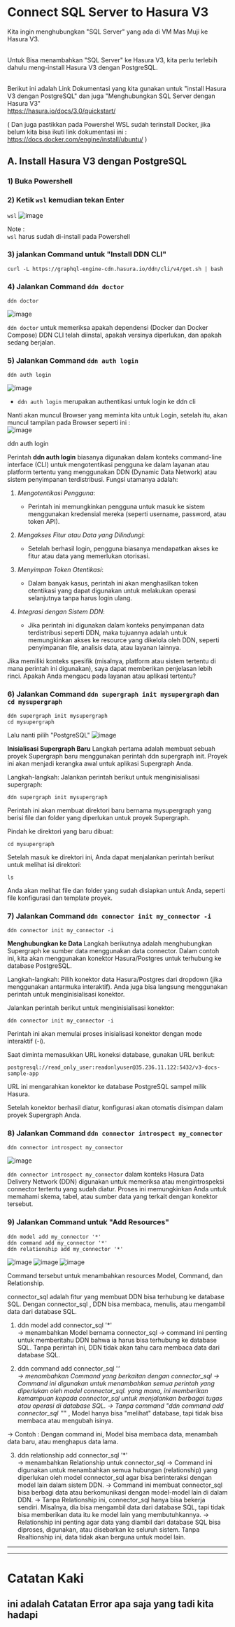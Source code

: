 # Connect SQL Server to Hasura V3

Kita ingin menghubungkan "SQL Server" yang ada di VM Mas Muji ke Hasura V3.  <br/> <br/>

Untuk Bisa menambahkan "SQL Server" ke Hasura V3, kita perlu terlebih dahulu meng-install Hasura V3 dengan PostgreSQL. <br/><br/>

Berikut ini adalah Link Dokumentasi yang kita gunakan untuk "install Hasura V3 dengan PostgreSQL" dan juga "Menghubungkan SQL Server dengan Hasura V3" <br/>
https://hasura.io/docs/3.0/quickstart/

 ( Dan juga pastikkan pada Powershel WSL sudah terinstall Docker, jika belum kita bisa ikuti link dokumentasi ini : https://docs.docker.com/engine/install/ubuntu/ ) 

## A. Install Hasura V3 dengan PostgreSQL

### 1) Buka Powershell

### 2) Ketik `wsl` kemudian tekan Enter
`wsl`
![image](https://github.com/user-attachments/assets/17f28ec6-75cb-46e3-a167-113e1253f457)   <br/>

Note :  <br/>
`wsl` harus sudah  di-install pada Powershell

### 3) jalankan Command untuk "Install DDN CLI"
```
curl -L https://graphql-engine-cdn.hasura.io/ddn/cli/v4/get.sh | bash
```

### 4) Jalankan Command `ddn doctor`
```
ddn doctor
```
![image](https://github.com/user-attachments/assets/3049fbc5-b6e5-4665-b64d-661c1639caad)

`ddn doctor` untuk memeriksa apakah dependensi (Docker dan Docker Compose) DDN CLI telah diinstal, apakah versinya diperlukan, dan apakah sedang berjalan.

### 5) Jalankan Command `ddn auth login`
```
ddn auth login
```
![image](https://github.com/user-attachments/assets/10d781fb-c977-4f18-b584-9f1ca1449740)

- `ddn auth login` merupakan authentikasi untuk login ke ddn cli

Nanti akan muncul Browser yang meminta kita untuk Login, setelah itu, akan muncul tampilan pada Browser seperti ini :  <br/>
![image](https://github.com/user-attachments/assets/e7a8f7d4-9e43-461a-87bf-c3b188cc4144)

ddn auth login 

Perintah **ddn auth login** biasanya digunakan dalam konteks command-line interface (CLI) untuk mengotentikasi pengguna ke dalam layanan atau platform tertentu yang menggunakan DDN (Dynamic Data Network) atau sistem penyimpanan terdistribusi. Fungsi utamanya adalah:

1. *Mengotentikasi Pengguna*: 
   - Perintah ini memungkinkan pengguna untuk masuk ke sistem menggunakan kredensial mereka (seperti username, password, atau token API). 

2. *Mengakses Fitur atau Data yang Dilindungi*:
   - Setelah berhasil login, pengguna biasanya mendapatkan akses ke fitur atau data yang memerlukan otorisasi.

3. *Menyimpan Token Otentikasi*:
   - Dalam banyak kasus, perintah ini akan menghasilkan token otentikasi yang dapat digunakan untuk melakukan operasi selanjutnya tanpa harus login ulang.

4. *Integrasi dengan Sistem DDN*:
   - Jika perintah ini digunakan dalam konteks penyimpanan data terdistribusi seperti DDN, maka tujuannya adalah untuk memungkinkan akses ke resource yang dikelola oleh DDN, seperti penyimpanan file, analisis data, atau layanan lainnya.

Jika memiliki konteks spesifik (misalnya, platform atau sistem tertentu di mana perintah ini digunakan), saya dapat memberikan penjelasan lebih rinci. Apakah Anda mengacu pada layanan atau aplikasi tertentu?

### 6) Jalankan Command `ddn supergraph init mysupergraph` dan `cd mysupergraph`
```
ddn supergraph init mysupergraph
cd mysupergraph
```
Lalu nanti pilih "PostgreSQL"
![image](https://github.com/user-attachments/assets/947e7ef6-2a1e-4600-b433-f7b4bf3351d6)


**Inisialisasi Supergraph Baru**
Langkah pertama adalah membuat sebuah proyek Supergraph baru menggunakan perintah ddn supergraph init. Proyek ini akan menjadi kerangka awal untuk aplikasi Supergraph Anda.

Langkah-langkah:
Jalankan perintah berikut untuk menginisialisasi supergraph:

```
ddn supergraph init mysupergraph
```
Perintah ini akan membuat direktori baru bernama mysupergraph yang berisi file dan folder yang diperlukan untuk proyek Supergraph.

Pindah ke direktori yang baru dibuat:

```
cd mysupergraph
```
Setelah masuk ke direktori ini, Anda dapat menjalankan perintah berikut untuk melihat isi direktori:

```
ls
```
Anda akan melihat file dan folder yang sudah disiapkan untuk Anda, seperti file konfigurasi dan template proyek.

### 7) Jalankan Command `ddn connector init my_connector -i`
```
ddn connector init my_connector -i
```

**Menghubungkan ke Data**
Langkah berikutnya adalah menghubungkan Supergraph ke sumber data menggunakan data connector. Dalam contoh ini, kita akan menggunakan konektor Hasura/Postgres untuk terhubung ke database PostgreSQL.

Langkah-langkah:
Pilih konektor data Hasura/Postgres dari dropdown (jika menggunakan antarmuka interaktif). Anda juga bisa langsung menggunakan perintah untuk menginisialisasi konektor.

Jalankan perintah berikut untuk menginisialisasi konektor:

```
ddn connector init my_connector -i
```
Perintah ini akan memulai proses inisialisasi konektor dengan mode interaktif (-i).

Saat diminta memasukkan URL koneksi database, gunakan URL berikut:

```
postgresql://read_only_user:readonlyuser@35.236.11.122:5432/v3-docs-sample-app
```

URL ini mengarahkan konektor ke database PostgreSQL sampel milik Hasura.

Setelah konektor berhasil diatur, konfigurasi akan otomatis disimpan dalam proyek Supergraph Anda.

### 8) Jalankan Command `ddn connector introspect my_connector`
```
ddn connector introspect my_connector
```
![image](https://github.com/user-attachments/assets/469f92c4-7cb8-4939-873f-f00cf3343faa)

`ddn connector introspect my_connector` dalam konteks Hasura Data Delivery Network (DDN) digunakan untuk memeriksa atau mengintrospeksi connector tertentu yang sudah diatur. Proses ini memungkinkan Anda untuk memahami skema, tabel, atau sumber data yang terkait dengan konektor tersebut.

### 9) Jalankan Command untuk "Add Resources"
```
ddn model add my_connector '*'
ddn command add my_connector '*'
ddn relationship add my_connector '*'
```
![image](https://github.com/user-attachments/assets/e6a747c6-c199-4502-bc8e-eceaa8cab989)
![image](https://github.com/user-attachments/assets/25f97416-f681-4ded-97d1-c2278a7eb0d6)
![image](https://github.com/user-attachments/assets/a3686f12-842b-4610-92eb-0eef3a5864be)

Command tersebut untuk menambahkan resources Model, Command, dan Relationship.

connector_sql adalah fitur yang membuat DDN bisa terhubung ke database SQL.
Dengan connector_sql , DDN bisa membaca, menulis, atau mengambil data dari database SQL.


1) ddn model add connector_sql '*'  		
-> menambahkan Model bernama connector_sql
-> command ini penting untuk memberitahu DDN bahwa ia harus bisa terhubung ke database SQL. 
Tanpa perintah ini, DDN tidak akan tahu cara membaca data dari database SQL.


2) ddn command add connector_sql '*'		
-> menambahkan Command yang berkaitan dengan connector_sql
-> Command ini digunakan untuk menambahkan semua perintah yang diperlukan oleh model connector_sql. 
yang mana, ini memberikan kemampuan kepada connector_sql untuk menjalankan berbagai tugas atau operasi di database SQL.
-> Tanpa command "ddn command add connector_sql '*'"  ,  Model hanya bisa "melihat" database, tapi tidak bisa membaca atau mengubah isinya.

-> Contoh :
Dengan command ini, Model bisa membaca data, menambah data baru, atau menghapus data lama.

3) ddn relationship add connector_sql '*'		
-> menambahkan Relationship untuk connector_sql
-> Command ini digunakan untuk menambahkan semua hubungan (relationship) yang diperlukan oleh model connector_sql agar bisa berinteraksi dengan model lain dalam sistem DDN.
-> Command ini membuat connector_sql bisa berbagi data atau berkomunikasi dengan model-model lain di dalam DDN.
-> Tanpa Relationship ini, connector_sql hanya bisa bekerja sendiri. Misalnya, dia bisa mengambil data dari database SQL, tapi tidak bisa memberikan data itu ke model lain yang membutuhkannya.
-> Relationship ini penting agar data yang diambil dari database SQL bisa diproses, digunakan, atau disebarkan ke seluruh sistem. 
Tanpa Realtionship ini, data tidak akan  berguna untuk model lain.



------------------
------------------
# Catatan Kaki
## ini adalah Catatan Error apa saja yang tadi kita hadapi
